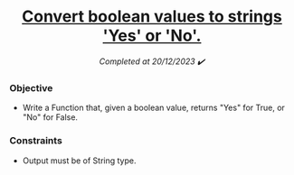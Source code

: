 <h1 align="center">
  <a href="https://www.codewars.com/kata/53369039d7ab3ac506000467/python">Convert boolean values to strings 'Yes' or 'No'.</a>

</h1>
<p align="center">
  <i align="center">Completed at 20/12/2023 ✔️</i>
</p>

### Objective

- Write a Function that, given a boolean value, returns "Yes" for True, or "No" for False.

### Constraints

- Output must be of String type.